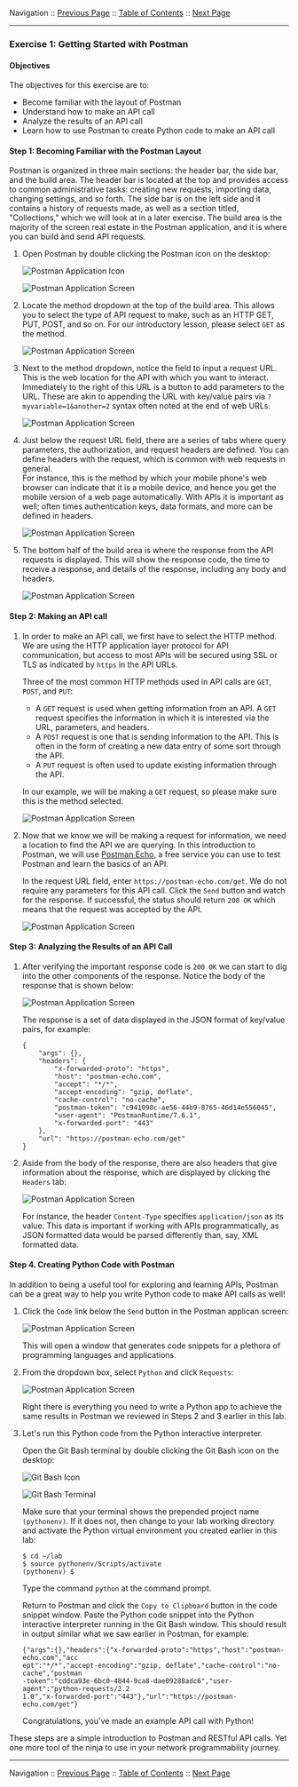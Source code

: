 Navigation :: [Previous Page](LTRPRG-1100-02d1-Postman.md) :: [Table of Contents](LTRPRG-1100-00-Intro.md#table-of-contents) :: [Next Page](LTRPRG-1100-03-Hone.md)

---

### Exercise 1: Getting Started with Postman

#### Objectives

The objectives for this exercise are to:

* Become familiar with the layout of Postman
* Understand how to make an API call
* Analyze the results of an API call
* Learn how to use Postman to create Python code to make an API call

#### Step 1: Becoming Familiar with the Postman Layout

Postman is organized in three main sections: the header bar, the side bar, and the build area. The header bar is 
located at the top and provides access to common administrative tasks: creating new requests, importing data, 
changing settings, and so forth. The side bar is on the left side and it contains a history of requests made, as well
as a section titled, "Collections," which we will look at in a later exercise. The build area is the majority of the
screen real estate in the Postman application, and it is where you can build and send API requests.

1. Open Postman by double clicking the Postman icon on the desktop:
    
    ![Postman Application Icon](assets/Postman-Icon.png)
    
    ![Postman Application Screen](assets/Postman-01.png)


2. Locate the method dropdown at the top of the build area. This allows you to select the type of API request to 
make, such as an HTTP GET, PUT, POST, and so on. For our introductory lesson, please select `GET` as the method.
    
    ![Postman Application Screen](assets/Postman-02.png)

3. Next to the method dropdown, notice the field to input a request URL. This is the web location for the API with 
which you want to interact. Immediately to the right of this URL is a button to add parameters to the URL. These are 
akin to appending the URL with key/value pairs via `?myvariable=1&another=2` syntax often noted at the end of web URLs.
    
    ![Postman Application Screen](assets/Postman-03.png)

4. Just below the request URL field, there are a series of tabs where query parameters, the authorization, and 
request headers are defined.  You can define headers with the request, which is common with web requests in general.  
For instance, this is the method by which your mobile phone's web browser can indicate that it is a mobile device, 
and hence you get the mobile version of a web page automatically. With APIs it is important as well; often times 
authentication keys, data formats, and more can be defined in headers.
    
    ![Postman Application Screen](assets/Postman-04.png)

5. The bottom half of the build area is where the response from the API requests is displayed. This will show the 
response code, the time to receive a response, and details of the response, including any body and headers.
    
    ![Postman Application Screen](assets/Postman-05.png)

#### Step 2: Making an API call

1. In order to make an API call, we first have to select the HTTP method. We are using the HTTP application 
layer protocol for API communication, but access to most APIs will be secured using SSL or TLS as indicated by 
`https` in the API URLs.
    
    Three of the most common HTTP methods used in API calls are `GET`, `POST`, and `PUT`:
    
    * A `GET` request is used when getting information from an API. A `GET` request specifies the information in 
    which it is interested via the URL, parameters, and headers.
    * A `POST` request is one that is sending information to the API. This is often in the form of creating a new 
    data entry of some sort through the API.
    * A `PUT` request is often used to update existing information through the API.
    
    In our example, we will be making a `GET` request, so please make sure this is the method selected.
    
    ![Postman Application Screen](assets/Postman-02.png)

2. Now that we know we will be making a request for information, we need a location to find the API we are querying. 
In this introduction to Postman, we will use [Postman Echo](https://postman-echo.com), a free service you can use to 
test Postman and learn the basics of an API.
    
    In the request URL field, enter `https://postman-echo.com/get`.  We do not require any parameters for this API 
    call.  Click the `Send` button and watch for the response. If successful, the status should return `200 OK` which 
    means that the request was accepted by the API.
    
    ![Postman Application Screen](assets/Postman-06.png)

#### Step 3: Analyzing the Results of an API Call

1. After verifying the important response code is `200 OK` we can start to dig into the other components of the 
response. Notice the body of the response that is shown below:
    
    ![Postman Application Screen](assets/Postman-07.png)
    
    The response is a set of data displayed in the JSON format of key/value pairs, for example:
    
    ```
    {
        "args": {},
        "headers": {
            "x-forwarded-proto": "https",
            "host": "postman-echo.com",
            "accept": "*/*",
            "accept-encoding": "gzip, deflate",
            "cache-control": "no-cache",
            "postman-token": "c941098c-ae56-44b9-8765-46d14e556045",
            "user-agent": "PostmanRuntime/7.6.1",
            "x-forwarded-port": "443"
        },
        "url": "https://postman-echo.com/get"
    }
    ```

2. Aside from the body of the response, there are also headers that give information about the response, which are 
displayed by clicking the `Headers` tab:
    
    ![Postman Application Screen](assets/Postman-08.png)
    
    For instance, the header `Content-Type` specifies `application/json` as its value. This data is important if 
    working with APIs programmatically, as JSON formatted data would be parsed differently than, say, XML formatted 
    data.

#### Step 4. Creating Python Code with Postman

In addition to being a useful tool for exploring and learning APIs, Postman can be a great way to help you write 
Python code to make API calls as well!

1. Click the `Code` link below the `Send` button in the Postman applican screen:
    
    ![Postman Application Screen](assets/Postman-09.png)
    
    This will open a window that generates code snippets for a plethora of programming languages and applications.

2.  From the dropdown box, select `Python` and click `Requests`:
    
    ![Postman Application Screen](assets/Postman-10.png)
    
    Right there is everything you need to write a Python app to achieve the same results in Postman we reviewed in 
    Steps 2 and 3 earlier in this lab.
    
3. Let's run this Python code from the Python interactive interpreter.
    
    Open the Git Bash terminal by double clicking the Git Bash icon on the desktop:
    
    ![Git Bash Icon](assets/GitBash-Icon.png)
    
    ![Git Bash Terminal](assets/GitBash-Term.png)
    
    Make sure that your terminal shows the prepended project name `(pythonenv)`. If it does not, then change to your 
    lab working directory and activate the Python virtual environment you created earlier in this lab:
    
    ```
    $ cd ~/lab
    $ source pythonenv/Scripts/activate
    (pythonenv) $
    ```
    
    Type the command `python` at the command prompt.
    
    Return to Postman and click the `Copy to Clipboard` button in the code snippet window.  Paste the Python code 
    snippet into the Python interactive interpreter running in the Git Bash window.  This should result in output 
    similar what we saw earlier in Postman, for example:
    
    ```
    {"args":{},"headers":{"x-forwarded-proto":"https","host":"postman-echo.com","acc
    ept":"*/*","accept-encoding":"gzip, deflate","cache-control":"no-cache","postman
    -token":"cddca93e-6bc0-4844-9ca8-dae09288adc6","user-agent":"python-requests/2.2
    1.0","x-forwarded-port":"443"},"url":"https://postman-echo.com/get"}
    ```
    
    Congratulations, you've made an example API call with Python!

These steps are a simple introduction to Postman and RESTful API calls.  Yet one more tool of the ninja to use in 
your network programmability journey.

---

Navigation :: [Previous Page](LTRPRG-1100-02d1-Postman.md) :: [Table of Contents](LTRPRG-1100-00-Intro.md#table-of-contents) :: [Next Page](LTRPRG-1100-03-Hone.md)
